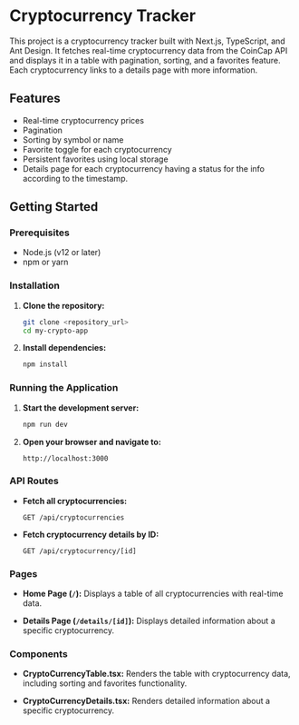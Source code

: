 # Cryptocurrency Tracker

This project is a cryptocurrency tracker built with Next.js, TypeScript, and Ant Design. It fetches real-time cryptocurrency data from the CoinCap API and displays it in a table with pagination, sorting, and a favorites feature. Each cryptocurrency links to a details page with more information.

## Features

- Real-time cryptocurrency prices
- Pagination
- Sorting by symbol or name
- Favorite toggle for each cryptocurrency
- Persistent favorites using local storage
- Details page for each cryptocurrency having a status for the info according to the timestamp.

## Getting Started

### Prerequisites

- Node.js (v12 or later)
- npm or yarn

### Installation

1. **Clone the repository:**

   ```sh
   git clone <repository_url>
   cd my-crypto-app
   ```

2. **Install dependencies:**

   ```sh
   npm install
   ```

### Running the Application

1. **Start the development server:**

   ```sh
   npm run dev
   ```

2. **Open your browser and navigate to:**

   ```
   http://localhost:3000
   ```

### API Routes

- **Fetch all cryptocurrencies:**

  ```
  GET /api/cryptocurrencies
  ```

- **Fetch cryptocurrency details by ID:**

  ```
  GET /api/cryptocurrency/[id]
  ```

### Pages

- **Home Page (`/`):**
  Displays a table of all cryptocurrencies with real-time data.

- **Details Page (`/details/[id]`):**
  Displays detailed information about a specific cryptocurrency.

### Components

- **CryptoCurrencyTable.tsx:**
  Renders the table with cryptocurrency data, including sorting and favorites functionality.

- **CryptoCurrencyDetails.tsx:**
  Renders detailed information about a specific cryptocurrency.

```

```

